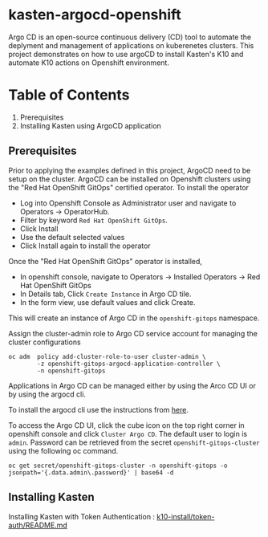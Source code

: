 # kasten-argocd-openshift
Argo CD is an open-source continuous delivery (CD) tool to automate the deplyment and management of applications on kuberenetes clusters. This project demonstrates on how to use argoCD to install Kasten's K10 and automate K10 actions on Openshift environment.

# Table of Contents

1. Prerequisites
2. Installing Kasten using ArgoCD application

## Prerequisites
Prior to applying the examples defined in this project, ArgoCD need to be setup on the cluster. ArgoCD can be installed on Openshift clusters using the "Red Hat OpenShift GitOps" certified operator. To install the operator

  - Log into Openshift Console as Administrator user and navigate to Operators -> OperatorHub.
  - Filter by keyword `Red Hat OpenShift GitOps`.
  - Click Install
  - Use the default selected values
  - Click Install again to install the operator

Once the "Red Hat OpenShift GitOps" operator is installed, 

  - In openshift console, navigate to Operators -> Installed Operators -> Red Hat OpenShift GitOps
  - In Details tab, Click `Create Instance` in Argo CD tile.
  - In the form view, use default values and click Create.

This will create an instance of Argo CD in the `openshift-gitops` namespace.

Assign the cluster-admin role to Argo CD service account for managing the cluster configurations

```
oc adm  policy add-cluster-role-to-user cluster-admin \
        -z openshift-gitops-argocd-application-controller \
        -n openshift-gitops
```

Applications in Argo CD can be managed either by using the Arco CD UI or by using the argocd cli. 

To install the argocd cli use the instructions from [here](https://argo-cd.readthedocs.io/en/stable/cli_installation/). 

To access the Argo CD UI, click the cube icon on the top right corner in openshift console and click `Cluster Argo CD`. The default user to login is `admin`. Password can be retrieved from the secret `openshift-gitops-cluster` using the following oc command.

`oc get secret/openshift-gitops-cluster -n openshift-gitops -o jsonpath='{.data.admin\.password}' | base64 -d`


## Installing Kasten

Installing Kasten with Token Authentication : [k10-install/token-auth/README.md](https://github.com/smohandass/kasten-argocd-openshift/blob/main/k10-install/token-auth/README.md)

